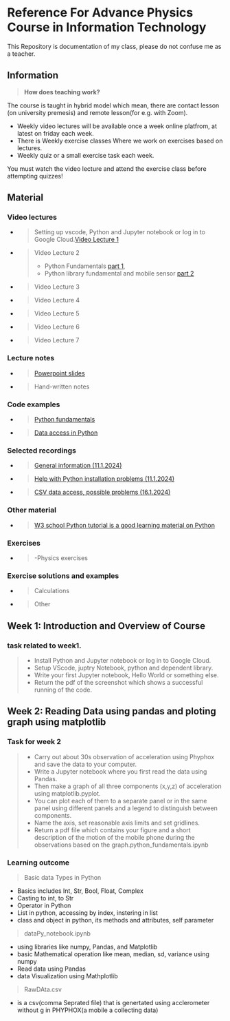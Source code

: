 # Reference For Advance Physics Course in Information Technology

This Repository is documentation of my class, please do not confuse me as a teacher.

## Information

> **How does teaching work?**

The course is taught in hybrid model which mean, there are contact lesson (on university premesis) and remote lesson(for e.g. with Zoom).

- Weekly video lectures will be available once a week online platfrom, at latest on friday each week.
- There is Weekly exercise classes Where we work on exercises based on lectures.
- Weekly quiz or a small exercise task each week.

You must watch the video lecture and attend the exercise class before attempting quizzes!

## Material

### Video lectures

- > Setting up vscode, Python and Jupyter notebook or log in to Google Cloud.[Video Lecture 1](https://oamk-my.sharepoint.com/personal/ilpovirt_oamk_fi/_layouts/15/stream.aspx?id=%2Fpersonal%2Filpovirt%5Foamk%5Ffi%2FDocuments%2FLuentojen%5Ftallenteet%2F2023%2D2024%2FApplied%5Fphysics%5Fin%5Fprog%5F2024%2FApplied%5Fphysics%5Fvideo%5Flecture%5F1%2Emp4&ga=1&referrer=StreamWebApp%2EWeb&referrerScenario=AddressBarCopied%2Eview)

- > Video Lecture 2
  >
  > - Python Fundamentals [part 1](https://oamk-my.sharepoint.com/:v:/g/personal/ilpovirt_oamk_fi/EcMKsYITc2xLnnHGXn7muu0BGMkzeeg3tDlEWa9nJMOn5A?e=LbKFL5),
  > - Python library fundamental and mobile sensor [part 2](https://oamk-my.sharepoint.com/:v:/g/personal/ilpovirt_oamk_fi/Ebdo6oKwOpRGrG5_1kF1p7oBLbAEAD_uOR3dnb7I992uog?e=aLUiKY)

- > Video Lecture 3

- > Video Lecture 4

- > Video Lecture 5

- > Video Lecture 6

- > Video Lecture 7

### Lecture notes

- > [Powerpoint slides](https://moodle.oulu.fi/pluginfile.php/2116708/mod_page/content/8/Applied_physics_in_programming.pptx?time=1705048243941)
- > Hand-written notes

### Code examples

- > [Python fundamentals](https://oamk-my.sharepoint.com/:v:/g/personal/ilpovirt_oamk_fi/Ebdo6oKwOpRGrG5_1kF1p7oBLbAEAD_uOR3dnb7I992uog?e=aLUiKY)

- > [Data access in Python](https://oamk-my.sharepoint.com/:v:/g/personal/ilpovirt_oamk_fi/Ebdo6oKwOpRGrG5_1kF1p7oBLbAEAD_uOR3dnb7I992uog?e=aLUiKY)

### Selected recordings

- > [General information (11.1.2024)](https://oamk-my.sharepoint.com/:v:/g/personal/ilpovirt_oamk_fi/EfsNUN-Mf-NHp0tVK_1SuKQBHcUxVuXt9ikp2uE4fcrgVg?e=ynimLE)
- > [Help with Python installation problems (11.1.2024)](https://oamk-my.sharepoint.com/:v:/g/personal/ilpovirt_oamk_fi/EQx3QlZKH6JAnHd2indWbdkBvtkILJVZxnfJO8PAH8QjLA?e=5BLgo5)
- > [CSV data access, possible problems (16.1.2024)](https://oamk-my.sharepoint.com/:v:/g/personal/ilpovirt_oamk_fi/ERL6NOG8KXpHsqWoNalVoIsBUXVs9eEujPEBrrcXE1YE6A?e=eFG3EY)

### Other material

- > [W3 school Python tutorial is a good learning material on Python ](https://www.w3schools.com/python/default.asp)

### Exercises

- > -Physics exercises

### Exercise solutions and examples

- > Calculations
- > Other

## Week 1: Introduction and Overview of Course

### task related to week1.

> - Install Python and Jupyter notebook or log in to Google Cloud.
> - Setup VScode, juptry Notebook, python and dependent library.
> - Write your first Jupyter notebook, Hello World or something else.
> - Return the pdf of the screenshot which shows a successful running of the code.

## Week 2: Reading Data using pandas and ploting graph using matplotlib

### Task for week 2

> - Carry out about 30s observation of acceleration using Phyphox and save the data to your computer.
> - Write a Jupyter notebook where you first read the data using Pandas.
> - Then make a graph of all three components (x,y,z) of acceleration using matplotlib.pyplot.
> - You can plot each of them to a separate panel or in the same panel using different panels and a legend to distinguish between components.
> - Name the axis, set reasonable axis limits and set gridlines.
> - Return a pdf file which contains your figure and a short description of the motion of the mobile phone during the observations based on the graph.python_fundamentals.ipynb

### Learning outcome

> Basic data Types in Python

- Basics includes Int, Str, Bool, Float, Complex
- Casting to int, to Str
- Operator in Python
- List in python, accessing by index, instering in list
- class and object in python, its methods and attributes, self parameter

> dataPy_notebook.ipynb

- using libraries like numpy, Pandas, and Matplotlib
- basic Mathematical operation like mean, median, sd, variance using
  numpy
- Read data using Pandas
- data Visualization using Mathplotlib

> RawDAta.csv

- is a csv(comma Seprated file) that is genertated using acclerometer
  without g in PHYPHOX(a mobile a collecting data)
